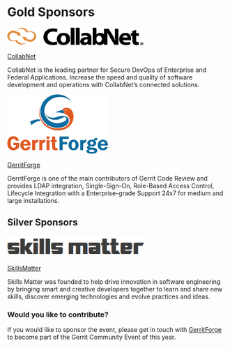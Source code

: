 # Gold Sponsors

![collabnet-logo](images/collabnet.png)

[CollabNet](http://www.collab.net)

CollabNet is the leading partner for Secure DevOps of Enterprise and Federal Applications. Increase the speed and quality of software development and operations with CollabNet’s connected solutions.

![gerritforge-logo](images/gerritforge.png)

[GerritForge](http://www.gerritforge.com)

GerritForge is one of the main contributors of Gerrit Code Review and provides LDAP integration, Single-Sign-On, Role-Based Access Control, Lifecycle Integration with a Enterprise-grade Support 24x7
for medium and large installations.

## Silver Sponsors

![skillsmatter-logo](images/skillsmatter.png)

[SkillsMatter](http://skillsmatter.com)

Skills Matter was founded to help drive innovation in software engineering by bringing smart and creative developers together to learn and share new skills, discover emerging technologies and evolve practices and ideas.

### Would you like to contribute?

If you would like to sponsor the event, please get in touch with 
[GerritForge](http://www.gerritforge.com/contact) to become part of the Gerrit Community
Event of this year.



